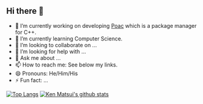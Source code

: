 ## Hi there 👋

- 🔭 I’m currently working on developing [Poac](https://github.com/poacpm/poac) which is a package manager for C++.
- 🌱 I’m currently learning Computer Science.
- 👯 I’m looking to collaborate on ...
- 🤔 I’m looking for help with ...
- 💬 Ask me about ...
- 📫 How to reach me: See below my links.
- 😄 Pronouns: He/Him/His
- ⚡ Fun fact: ...

[![Top Langs](https://github-readme-stats.vercel.app/api/top-langs/?username=ken-matsui&theme=dark&layout=compact)](https://github.com/anuraghazra/github-readme-stats)
[![Ken Matsui's github stats](https://github-readme-stats.vercel.app/api?username=ken-matsui&theme=dark&show_icons=true&include_all_commits=true)](https://github.com/anuraghazra/github-readme-stats)
